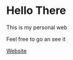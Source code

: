 <h1>Hello There </h1>

<p>This is my personal web</p>
<p>Feel free to go an see it</p>

<a href="https://personal-web-black.vercel.app"> Website</a>
